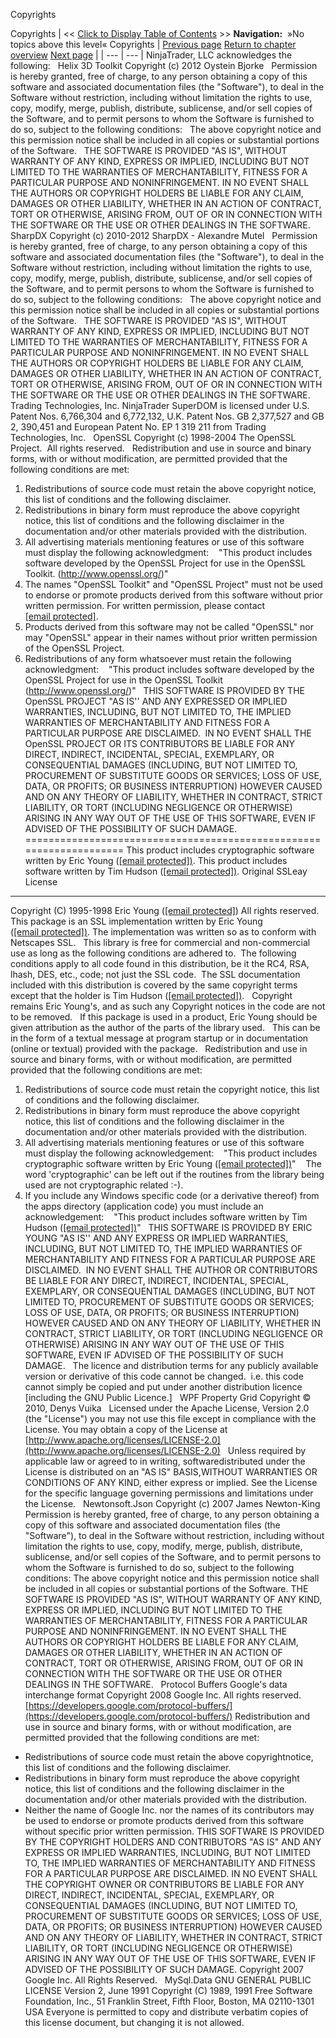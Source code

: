 ﻿
Copyrights

Copyrights
| << [Click to Display Table of Contents](copyrights.md) >> **Navigation:**   »No topics above this level«   Copyrights | [Previous page](tos.md) [Return to chapter overview](welcome.md) [Next page](introduction.md) |
| --- | --- |
NinjaTrader, LLC acknowledges the following:
 
Helix 3D Toolkit
Copyright (c) 2012 Oystein Bjorke
 
Permission is hereby granted, free of charge, to any person obtaining a copy of this software and associated documentation files (the "Software"), to deal in the Software without restriction, including without limitation the rights to use, copy, modify, merge, publish, distribute, sublicense, and/or sell copies of the Software, and to permit persons to whom the Software is furnished to do so, subject to the following conditions:
 
The above copyright notice and this permission notice shall be included in all copies or substantial portions of the Software.
 
THE SOFTWARE IS PROVIDED "AS IS", WITHOUT WARRANTY OF ANY KIND, EXPRESS OR IMPLIED, INCLUDING BUT NOT LIMITED TO THE WARRANTIES OF MERCHANTABILITY, FITNESS FOR A PARTICULAR PURPOSE AND NONINFRINGEMENT. IN NO EVENT SHALL THE AUTHORS OR COPYRIGHT HOLDERS BE LIABLE FOR ANY CLAIM, DAMAGES OR OTHER LIABILITY, WHETHER IN AN ACTION OF CONTRACT, TORT OR OTHERWISE, ARISING FROM, OUT OF OR IN CONNECTION WITH THE SOFTWARE OR THE USE OR OTHER DEALINGS IN THE SOFTWARE.
 
SharpDX
Copyright (c) 2010-2012 SharpDX - Alexandre Mutel
 
Permission is hereby granted, free of charge, to any person obtaining a copy of this software and associated documentation files (the "Software"), to deal in the Software without restriction, including without limitation the rights to use, copy, modify, merge, publish, distribute, sublicense, and/or sell copies of the Software, and to permit persons to whom the Software is furnished to do so, subject to the following conditions:
 
The above copyright notice and this permission notice shall be included in
all copies or substantial portions of the Software.
 
THE SOFTWARE IS PROVIDED "AS IS", WITHOUT WARRANTY OF ANY KIND, EXPRESS OR IMPLIED, INCLUDING BUT NOT LIMITED TO THE WARRANTIES OF MERCHANTABILITY, FITNESS FOR A PARTICULAR PURPOSE AND NONINFRINGEMENT. IN NO EVENT SHALL THE AUTHORS OR COPYRIGHT HOLDERS BE LIABLE FOR ANY CLAIM, DAMAGES OR OTHER LIABILITY, WHETHER IN AN ACTION OF CONTRACT, TORT OR OTHERWISE, ARISING FROM, OUT OF OR IN CONNECTION WITH THE SOFTWARE OR THE USE OR OTHER DEALINGS IN THE SOFTWARE.
 
Trading Technologies, Inc.
NinjaTrader SuperDOM is licensed under U.S. Patent Nos. 6,766,304 and 6,772,132, U.K. Patent Nos. GB 2,377,527 and GB 2, 390,451 and European Patent No. EP 1 319 211 from Trading Technologies, Inc.
 
OpenSSL
Copyright (c) 1998-2004 The OpenSSL Project.  All rights reserved.
 
Redistribution and use in source and binary forms, with or without modification, are permitted provided that the following conditions are met:
 
1. Redistributions of source code must retain the above copyright notice, this list of conditions and the following disclaimer.
2. Redistributions in binary form must reproduce the above copyright notice, this list of conditions and the following disclaimer in the documentation and/or other materials provided with the distribution.
3. All advertising materials mentioning features or use of this software must display the following acknowledgment:
    "This product includes software developed by the OpenSSL Project for use in the OpenSSL Toolkit. (http://www.openssl.org/)"
4. The names "OpenSSL Toolkit" and "OpenSSL Project" must not be used to endorse or promote products derived from this software without prior written permission. For written permission, please contact [[email protected]](/cdn-cgi/l/email-protection).
5. Products derived from this software may not be called "OpenSSL" nor may "OpenSSL" appear in their names without prior written permission of the OpenSSL Project.
6. Redistributions of any form whatsoever must retain the following acknowledgment:
    "This product includes software developed by the OpenSSL Project for use in the OpenSSL Toolkit (http://www.openssl.org/)"
 
THIS SOFTWARE IS PROVIDED BY THE OpenSSL PROJECT "AS IS'' AND ANY EXPRESSED OR IMPLIED WARRANTIES, INCLUDING, BUT NOT LIMITED TO, THE IMPLIED WARRANTIES OF MERCHANTABILITY AND FITNESS FOR A PARTICULAR PURPOSE ARE DISCLAIMED.  IN NO EVENT SHALL THE OpenSSL PROJECT OR ITS CONTRIBUTORS BE LIABLE FOR ANY DIRECT, INDIRECT, INCIDENTAL, SPECIAL, EXEMPLARY, OR CONSEQUENTIAL DAMAGES (INCLUDING, BUT NOT LIMITED TO, PROCUREMENT OF SUBSTITUTE GOODS OR SERVICES; LOSS OF USE, DATA, OR PROFITS; OR BUSINESS INTERRUPTION) HOWEVER CAUSED AND ON ANY THEORY OF LIABILITY, WHETHER IN CONTRACT, STRICT LIABILITY, OR TORT (INCLUDING NEGLIGENCE OR OTHERWISE) ARISING IN ANY WAY OUT OF THE USE OF THIS SOFTWARE, EVEN IF ADVISED OF THE POSSIBILITY OF SUCH DAMAGE.
====================================================================
This product includes cryptographic software written by Eric Young ([[email protected])](/cdn-cgi/l/email-protection#8eebeff7ceedfcf7fefafde1e8faa0ede1e3a7). This product includes software written by Tim Hudson ([[email protected])](/cdn-cgi/l/email-protection#dda9b7b59dbeafa4ada9aeb2bba9f3beb2b0f4).
Original SSLeay License
-----------------------

Copyright (C) 1995-1998 Eric Young ([[email protected]](/cdn-cgi/l/email-protection#81e4e0f8c1e2f3f8f1f5f2eee7f5afe2eeec))
All rights reserved.
This package is an SSL implementation written
by Eric Young ([[email protected])](/cdn-cgi/l/email-protection#30555149705342494044435f56441e535f5d19).
The implementation was written so as to conform with Netscapes SSL.
 
This library is free for commercial and non-commercial use as long as the following conditions are adhered to.  The following conditions apply to all code found in this distribution, be it the RC4, RSA, lhash, DES, etc., code; not just the SSL code.  The SSL documentation included with this distribution is covered by the same copyright terms except that the holder is Tim Hudson ([[email protected])](/cdn-cgi/l/email-protection#1b6f71735b7869626b6f68747d6f3578747632).
 
Copyright remains Eric Young's, and as such any Copyright notices in the code are not to be removed.
 
If this package is used in a product, Eric Young should be given attribution as the author of the parts of the library used.
 
This can be in the form of a textual message at program startup or in documentation (online or textual) provided with the package.
 
Redistribution and use in source and binary forms, with or without modification, are permitted provided that the following conditions are met:
 
1. Redistributions of source code must retain the copyright notice, this list of conditions and the following disclaimer.
2. Redistributions in binary form must reproduce the above copyright notice, this list of conditions and the following disclaimer in the documentation and/or other materials provided with the distribution.
3. All advertising materials mentioning features or use of this software must display the following acknowledgement:
    "This product includes cryptographic software written by Eric Young ([[email protected])](/cdn-cgi/l/email-protection#1f7a7e665f7c6d666f6b6c70796b317c707236)"
    The word 'cryptographic' can be left out if the routines from the library being used are not cryptographic related :-).
4. If you include any Windows specific code (or a derivative thereof) from the apps directory (application code) you must include an acknowledgement:
    "This product includes software written by Tim Hudson ([[email protected])](/cdn-cgi/l/email-protection#8afee0e2cae9f8f3fafef9e5ecfea4e9e5e7a3)"
 
THIS SOFTWARE IS PROVIDED BY ERIC YOUNG "AS IS'' AND ANY EXPRESS OR IMPLIED WARRANTIES, INCLUDING, BUT NOT LIMITED TO, THE IMPLIED WARRANTIES OF MERCHANTABILITY AND FITNESS FOR A PARTICULAR PURPOSE ARE DISCLAIMED.  IN NO EVENT SHALL THE AUTHOR OR CONTRIBUTORS BE LIABLE FOR ANY DIRECT, INDIRECT, INCIDENTAL, SPECIAL, EXEMPLARY, OR CONSEQUENTIAL DAMAGES (INCLUDING, BUT NOT LIMITED TO, PROCUREMENT OF SUBSTITUTE GOODS OR SERVICES; LOSS OF USE, DATA, OR PROFITS; OR BUSINESS INTERRUPTION) HOWEVER CAUSED AND ON ANY THEORY OF LIABILITY, WHETHER IN CONTRACT, STRICT LIABILITY, OR TORT (INCLUDING NEGLIGENCE OR OTHERWISE) ARISING IN ANY WAY OUT OF THE USE OF THIS SOFTWARE, EVEN IF ADVISED OF THE POSSIBILITY OF SUCH DAMAGE.
 
The licence and distribution terms for any publicly available version or derivative of this code cannot be changed.  i.e. this code cannot simply be copied and put under another distribution licence [including the GNU Public Licence.]
 
WPF Property Grid
Copyright © 2010, Denys Vuika
 
Licensed under the Apache License, Version 2.0 (the "License") you may not use this file except in compliance with the License. You may obtain a copy of the License at [http://www.apache.org/licenses/LICENSE-2.0](http://www.apache.org/licenses/LICENSE-2.0)
 
Unless required by applicable law or agreed to in writing, softwaredistributed under the License is distributed on an "AS IS" BASIS,WITHOUT WARRANTIES OR CONDITIONS OF ANY KIND, either express or implied. See the License for the specific language governing permissions and limitations under the License.
 
Newtonsoft.Json
Copyright (c) 2007 James Newton-King
Permission is hereby granted, free of charge, to any person obtaining a copy of this software and associated documentation files (the "Software"), to deal in the Software without restriction, including without limitation the rights to use, copy, modify, merge, publish, distribute, sublicense, and/or sell copies of the Software, and to permit persons to whom the Software is furnished to do so, subject to the following conditions:
The above copyright notice and this permission notice shall be included in all copies or substantial portions of the Software.
THE SOFTWARE IS PROVIDED "AS IS", WITHOUT WARRANTY OF ANY KIND, EXPRESS OR IMPLIED, INCLUDING BUT NOT LIMITED TO THE WARRANTIES OF MERCHANTABILITY, FITNESS FOR A PARTICULAR PURPOSE AND NONINFRINGEMENT. IN NO EVENT SHALL THE AUTHORS OR COPYRIGHT HOLDERS BE LIABLE FOR ANY CLAIM, DAMAGES OR OTHER LIABILITY, WHETHER IN AN ACTION OF CONTRACT, TORT OR OTHERWISE, ARISING FROM, OUT OF OR IN CONNECTION WITH THE SOFTWARE OR THE USE OR OTHER DEALINGS IN THE SOFTWARE.
 
Protocol Buffers
Google's data interchange format
Copyright 2008 Google Inc. All rights reserved.
[https://developers.google.com/protocol-buffers/](https://developers.google.com/protocol-buffers/)
Redistribution and use in source and binary forms, with or without modification, are permitted provided that the following conditions are met:
* Redistributions of source code must retain the above copyrightnotice, this list of conditions and the following disclaimer.
* Redistributions in binary form must reproduce the above copyright notice, this list of conditions and the following disclaimer in the documentation and/or other materials provided with the distribution.
* Neither the name of Google Inc. nor the names of its contributors may be used to endorse or promote products derived from this software without specific prior written permission.
THIS SOFTWARE IS PROVIDED BY THE COPYRIGHT HOLDERS AND CONTRIBUTORS "AS IS" AND ANY EXPRESS OR IMPLIED WARRANTIES, INCLUDING, BUT NOT LIMITED TO, THE IMPLIED WARRANTIES OF MERCHANTABILITY AND FITNESS FOR A PARTICULAR PURPOSE ARE DISCLAIMED. IN NO EVENT SHALL THE COPYRIGHT OWNER OR CONTRIBUTORS BE LIABLE FOR ANY DIRECT, INDIRECT, INCIDENTAL, SPECIAL, EXEMPLARY, OR CONSEQUENTIAL DAMAGES (INCLUDING, BUT NOT LIMITED TO, PROCUREMENT OF SUBSTITUTE GOODS OR SERVICES; LOSS OF USE, DATA, OR PROFITS; OR BUSINESS INTERRUPTION) HOWEVER CAUSED AND ON ANY THEORY OF LIABILITY, WHETHER IN CONTRACT, STRICT LIABILITY, OR TORT (INCLUDING NEGLIGENCE OR OTHERWISE) ARISING IN ANY WAY OUT OF THE USE OF THIS SOFTWARE, EVEN IF ADVISED OF THE POSSIBILITY OF SUCH DAMAGE.
Copyright 2007 Google Inc. All Rights Reserved.
 
MySql.Data
GNU GENERAL PUBLIC LICENSE
Version 2, June 1991
Copyright (C) 1989, 1991 Free Software Foundation, Inc.,
51 Franklin Street, Fifth Floor, Boston, MA 02110-1301 USA
Everyone is permitted to copy and distribute verbatim copies of this license document, but changing it is not allowed.
